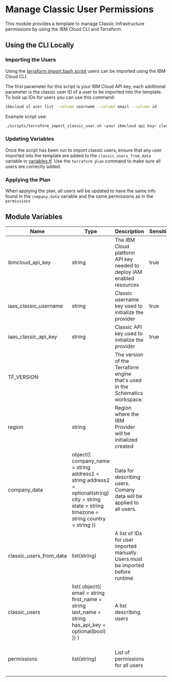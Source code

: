 # Manage Classic User Permissions

This module provides a template to manage Classic Infrastructure permissions by using the IBM Cloud CLI and Terraform.   


## Using the CLI Locally

### Importing the Users

Using the [terraform import bash script](./scripts/terraform_import_classic_user.sh) users can be imported using the IBM Cloud CLI.

The first parameter for this script is your IBM Cloud API key, each additional parameter is the classic user ID of a user to be imported into the template. To look up IDs for users you can use this command:

```bash
ibmcloud sl user list --column username --column email --column id 
```

Example script use:

```bash
./scripts/terraform_import_classic_user.sh <your ibmcloud api key> classic-id-1 classic-id-2 ...
```

### Updating Variables

Once the script has been run to import classic users, ensure that any user imported into the template are added to the `classic_users_from_data` variable in [variables.tf](./variables.tf). Use the `terraform plan` command to make sure all users are correctly added.


### Applying the Plan

When applying the plan, all users will be updated to have the same info found in the `company_data` variable and the same permissions as in the `permissions`

## Module Variables

Name                    | Type                                                                                                                                            | Description                                                | Sensitive | Default
----------------------- | ----------------------------------------------------------------------------------------------------------------------------------------------- | ----------------------------------------------------------------------------- | --------- | ----------------------------------------------------------------------------------------------------------------------------------------------------
ibmcloud_api_key        | string                                                                                                                                          | The IBM Cloud platform API key needed to deploy IAM enabled resources         | true      | 
iaas_classic_username   | string                                                                                                                                          | Classic username key used to initialize the provider                          | true      | 
iaas_classic_api_key    | string                                                                                                                                          | Classic API key used to initialize the provider                               | true      | 
TF_VERSION              |                                                                                                                                                 | The version of the Terraform engine that's used in the Schematics workspace.  |           | 1.0
region                  | string                                                                                                                                          | Region where the IBM Provider will be initialized created                                              |           | us-south
company_data            | object({ company_name = string address1 = string address2 = optional(string) city = string state = string timezone = string country = string }) | Data for describing users. Comany data will be applied to all users.          |           | { company_name = "example company" address1 = "12345 Any Street" address2 = "Suite city = "Atlanta" state = "GA" timezone = "CEST" country = "USA" }
classic_users_from_data | list(string)                                                                                                                                    | A list of IDs for user imported manually. Users must be imported before runtime |           | [ "1111111", "2222222", "3333333" ]
classic_users           | list( object({ email = string first_name = string last_name = string has_api_key = optional(bool) }) )                                          | A list describing users                                                       |           | [ { first_name = "John" last_name = "Test" email = "john@test.example" has_api_key = true } ]
permissions             | list(string)                                                                                                                                    | List of permissions for all users                                             |           | [ "ACCESS_ALL_DEDICATEDHOSTS", "ACCESS_ALL_GUEST", "ACCESS_ALL_HARDWARE", "TEST" ]
